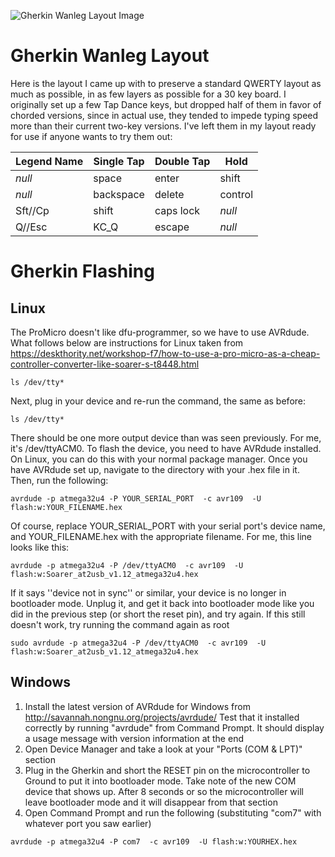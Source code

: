 ![Gherkin Wanleg Layout Image](https://i.imgur.com/nCPog2W.png)

# Gherkin Wanleg Layout
Here is the layout I came up with to preserve a standard QWERTY layout as much as possible, in as few layers as possible for a 30 key board.
I originally set up a few Tap Dance keys, but dropped half of them in favor of chorded versions, since in actual use, they tended to impede typing speed more than their current two-key versions.
I've left them in my layout ready for use if anyone wants to try them out:

Legend Name | Single Tap | Double Tap | Hold
--- | --- | --- | ---
*null* | space | enter | shift
*null* | backspace | delete | control
Sft//Cp | shift | caps lock | *null*
Q//Esc | KC_Q | escape | *null*

# Gherkin Flashing
## Linux
The ProMicro doesn't like dfu-programmer, so we have to use AVRdude. What follows below are instructions for Linux taken from https://deskthority.net/workshop-f7/how-to-use-a-pro-micro-as-a-cheap-controller-converter-like-soarer-s-t8448.html

`ls /dev/tty*`

Next, plug in your device and re-run the command, the same as before:

`ls /dev/tty*`

There should be one more output device than was seen previously. For me, it's /dev/ttyACM0.
To flash the device, you need to have AVRdude installed. On Linux, you can do this with your normal package manager.
Once you have AVRdude set up, navigate to the directory with your .hex file in it. Then, run the following:

`avrdude -p atmega32u4 -P YOUR_SERIAL_PORT  -c avr109  -U flash:w:YOUR_FILENAME.hex`

Of course, replace YOUR_SERIAL_PORT with your serial port's device name, and YOUR_FILENAME.hex with the appropriate filename. For me, this line looks like this:

`avrdude -p atmega32u4 -P /dev/ttyACM0  -c avr109  -U flash:w:Soarer_at2usb_v1.12_atmega32u4.hex`

If it says ''device not in sync'' or similar, your device is no longer in bootloader mode. Unplug it, and get it back into bootloader mode like you did in the previous step (or short the reset pin), and try again.
If this still doesn't work, try running the command again as root

`sudo avrdude -p atmega32u4 -P /dev/ttyACM0  -c avr109  -U flash:w:Soarer_at2usb_v1.12_atmega32u4.hex`

## Windows
1. Install the latest version of AVRdude for Windows from http://savannah.nongnu.org/projects/avrdude/
Test that it installed correctly by running "avrdude" from Command Prompt. It should display a usage message with version information at the end
2. Open Device Manager and take a look at your "Ports (COM & LPT)" section
3. Plug in the Gherkin and short the RESET pin on the microcontroller to Ground to put it into bootloader mode. Take note of the new COM device that shows up. After 8 seconds or so the microcontroller will leave bootloader mode and it will disappear from that section
4. Open Command Prompt and run the following (substituting "com7" with whatever port you saw earlier)

`avrdude -p atmega32u4 -P com7  -c avr109  -U flash:w:YOURHEX.hex`

